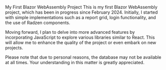 My First Blazor WebAssembly Project
This is my first Blazor WebAssembly project, which has been in progress since February 2024. Initially, I started with simple implementations such as a report grid, login functionality, and the use of Radzen components.

Moving forward, I plan to delve into more advanced features by incorporating JavaScript to explore various libraries similar to React. This will allow me to enhance the quality of the project or even embark on new projects.

Please note that due to personal reasons, the database may not be available at all times. Your understanding in this matter is greatly appreciated.
